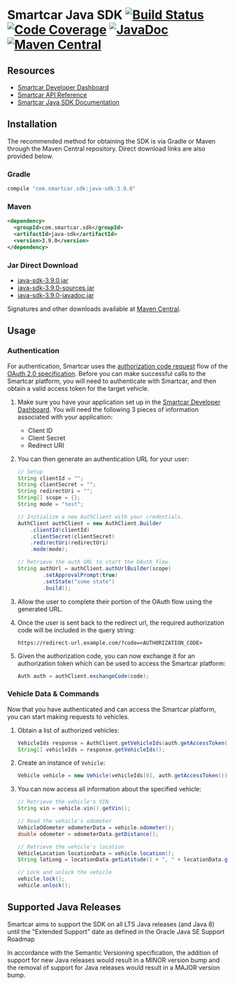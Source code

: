 # Smartcar Java SDK [![Build Status][ci-image]][ci-url] [![Code Coverage][coverage-image]][coverage-url] [![JavaDoc][javadoc-image]][javadoc-url] [![Maven Central][maven-image]][maven-url]

## Resources
 * [Smartcar Developer Dashboard][smartcar-developer]
 * [Smartcar API Reference][smartcar-docs-api]
 * [Smartcar Java SDK Documentation][smartcar-sdk-javadoc]

## Installation
The recommended method for obtaining the SDK is via Gradle or Maven through the Maven Central repository. Direct download links are also provided below.

### Gradle
```groovy
compile "com.smartcar.sdk:java-sdk:3.9.0"
```

### Maven
```xml
<dependency>
  <groupId>com.smartcar.sdk</groupId>
  <artifactId>java-sdk</artifactId>
  <version>3.9.0</version>
</dependency>
```

### Jar Direct Download
* [java-sdk-3.9.0.jar](https://repo1.maven.org/maven2/com/smartcar/sdk/java-sdk/3.9.0/java-sdk-3.9.0.jar)
* [java-sdk-3.9.0-sources.jar](https://repo1.maven.org/maven2/com/smartcar/sdk/java-sdk/3.9.0/java-sdk-3.9.0-sources.jar)
* [java-sdk-3.9.0-javadoc.jar](https://repo1.maven.org/maven2/com/smartcar/sdk/java-sdk/3.9.0/java-sdk-3.9.0-javadoc.jar)

Signatures and other downloads available at [Maven Central](https://central.sonatype.com/artifact/com.smartcar.sdk/java-sdk/3.9.0).

## Usage

### Authentication
For authentication, Smartcar uses the [authorization code request][1] flow of
the [OAuth 2.0 specification][2]. Before you can make successful calls to the
Smartcar platform, you will need to authenticate with Smartcar, and then obtain
a valid access token for the target vehicle.



1.  Make sure you have your application set up in the
    [Smartcar Developer Dashboard][smartcar-developer]. You will need the following 3 pieces of
    information associated with your application:
    * Client ID
    * Client Secret
    * Redirect URI
2.  You can then generate an authentication URL for your user:

    ```java
    // Setup
    String clientId = "";
    String clientSecret = "";
    String redirectUri = "";
    String[] scope = {};
    String mode = "test";

    // Initialize a new AuthClient with your credentials.
    AuthClient authClient = new AuthClient.Builder
        .clientId(clientId)
        .clientSecret(clientSecret)
        .redirectUri(redirectUri)
        .mode(mode);

    // Retrieve the auth URL to start the OAuth flow.
    String authUrl = authClient.authUrlBuilder(scope)
            .setApprovalPrompt(true)
            .setState("some state")
            .build();
    ```

3.  Allow the user to complete their portion of the OAuth flow using the
    generated URL.

4.  Once the user is sent back to the redirect url, the required
    authorization code will be included in the query string:

    `https://redirect-url.example.com/?code=<AUTHORIZATION_CODE>`

5.  Given the authorization code, you can now exchange it for an authorization
    token which can be used to access the Smartcar platform:

    ```java
    Auth auth = authClient.exchangeCode(code);
    ```

### Vehicle Data & Commands
Now that you have authenticated and can access the Smartcar platform, you can
start making requests to vehicles.

1.  Obtain a list of authorized vehicles:

    ```java
    VehicleIds response = AuthClient.getVehicleIds(auth.getAccessToken());
    String[] vehicleIds = response.getVehicleIds();
    ```

2.  Create an instance of `Vehicle`:

    ```java
    Vehicle vehicle = new Vehicle(vehicleIds[0], auth.getAccessToken());
    ```

3.  You can now access all information about the specified vehicle:

    ```java
    // Retrieve the vehicle's VIN
    String vin = vehicle.vin().getVin();

    // Read the vehicle's odometer
    VehicleOdometer odometerData = vehicle.odometer();
    double odometer = odometerData.getDistance();

    // Retrieve the vehicle's location
    VehicleLocation locationData = vehicle.location();
    String latLong = locationData.getLatitude() + ", " + locationData.getLongitude();

    // Lock and unlock the vehicle
    vehicle.lock();
    vehicle.unlock();
    ```

## Supported Java Releases
Smartcar aims to support the SDK on all LTS Java releases (and Java 8) until the "Extended Support" date as defined in the Oracle Java SE Support Roadmap

In accordance with the Semantic Versioning specification, the addition of support for new Java releases would result in a MINOR version bump and the removal of support for Java releases would result in a MAJOR version bump.

[1]: https://tools.ietf.org/html/rfc6749#section-1.3.1
[2]: https://tools.ietf.org/html/rfc6749

[smartcar-developer]: https://developer.smartcar.com
[smartcar-docs-api]: https://smartcar.com/docs
[smartcar-sdk-javadoc]: https://smartcar.github.io/java-sdk

[ci-image]: https://travis-ci.com/smartcar/java-sdk.svg?token=jMbuVtXPGeJMPdsn7RQ5&branch=master
[ci-url]: https://travis-ci.com/smartcar/java-sdk
[coverage-image]: https://codecov.io/gh/smartcar/java-sdk/branch/master/graph/badge.svg?token=nZAITx7w3X
[coverage-url]: https://codecov.io/gh/smartcar/java-sdk
[javadoc-image]: https://img.shields.io/badge/javadoc-3.9.0-brightgreen.svg
[javadoc-url]: https://smartcar.github.io/java-sdk
[maven-image]: https://img.shields.io/maven-central/v/com.smartcar.sdk/java-sdk.svg?label=Maven%20Central
[maven-url]: https://central.sonatype.com/artifact/com.smartcar.sdk/java-sdk
